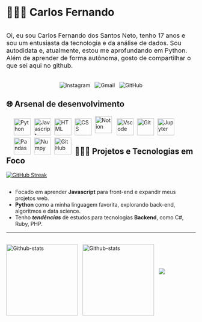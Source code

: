 # 👨🏻‍💻 Carlos Fernando

<div style="display: flex; justify-content: center; align-items: center;">
    <p style="font-size: 16.5px; margin-right: 12px;">
        Oi, eu sou Carlos Fernando dos Santos Neto, tenho 17 anos e sou um entusiasta da tecnologia e da análise de dados. Sou autodidata e, atualmente, estou me aprofundando em Python. Além de aprender de forma autônoma, gosto de compartilhar o que sei aqui no github.
    </p>
</div>
<br>

<div style="text-align: center; text-decoration: none;">
    <a href="https://www.instagram.com/carlosfdsn" style="text-decoration: none; margin: 0 4px;">
        <img src="https://img.shields.io/badge/Instagram-E4405F?style=for-the-badge&logo=instagram&logoColor=white" alt="Instagram">
    </a>
    <a href="mailto:carlosfdsn2008@gmail.com" style="text-decoration: none; margin: 0 4px;">
        <img src="https://img.shields.io/badge/Gmail-D14836?style=for-the-badge&logo=gmail&logoColor=white" alt="Gmail">
    </a>
    <a href="https://github.com/CarlosFCode" style="text-decoration: none; margin: 0 4px;">
        <img src="https://img.shields.io/badge/GitHub-100000?style=for-the-badge&logo=github&logoColor=white" alt="GitHub">
    </a>
</div>

## 🌐 Arsenal de desenvolvimento

<div style="display: inline_block; margin: 20px;">
    <img 
        align="left" 
        alt="Python" 
        title="Python"
        width="45"
        style="padding-right: 6px; padding-top: 6px;"
        src="https://cdn.jsdelivr.net/gh/devicons/devicon@latest/icons/python/python-original.svg" />
    <img 
        align="left" 
        alt="Javascript" 
        title="Javascript" 
        width="45"
        style="padding-right: 6px; padding-top: 6px;"
        src="https://cdn.jsdelivr.net/gh/devicons/devicon@latest/icons/javascript/javascript-original.svg" />
    <img 
        align="left" 
        alt="HTML" 
        title="HTML" 
        width="45"
        style="padding-right: 6px; padding-top: 6px;"
        src="https://cdn.jsdelivr.net/gh/devicons/devicon@latest/icons/html5/html5-original.svg" />
    <img 
        align="left" 
        alt="CSS" 
        title="CSS" 
        width="45"
        style="padding-right: 6px; padding-top: 6px;"
        src="https://cdn.jsdelivr.net/gh/devicons/devicon@latest/icons/css3/css3-original.svg" />
    <img 
        align="left" 
        alt="Notion" 
        title="Notion"
        width="45"
        style="padding-right: 10px;"
        src="https://cdn.jsdelivr.net/gh/devicons/devicon@latest/icons/notion/notion-original.svg" />
    <img 
        align="left" 
        alt="Vscode" 
        title="Vscode" 
        width="45"
        style="padding-right: 6px; padding-top: 6px;"
        src="https://cdn.jsdelivr.net/gh/devicons/devicon@latest/icons/vscode/vscode-original.svg" />
    <img 
        align="left" 
        alt="Git" 
        title="Git" 
        width="45"
        style="padding-right: 6px; padding-top: 6px;"
        src="https://cdn.jsdelivr.net/gh/devicons/devicon@latest/icons/git/git-original.svg" />
    <img 
        align="left" 
        alt="Jupyter" 
        title="Jupyter"
        width="45px" 
        style="padding-right: 6px; padding-top: 6px;"
        src="https://cdn.jsdelivr.net/gh/devicons/devicon@latest/icons/jupyter/jupyter-original.svg" />
    <img 
        align="left" 
        alt="Pandas" 
        title="Pandas"
        width="45px" 
        style="padding-right: 6px; padding-top: 6px;"
        src="https://cdn.jsdelivr.net/gh/devicons/devicon@latest/icons/pandas/pandas-original.svg" />
    <img 
        align="left" 
        alt="Numpy" 
        title="Numpy"
        width="45px" 
        style="padding-right: 6px; padding-top: 6px;"
        src="https://cdn.jsdelivr.net/gh/devicons/devicon@latest/icons/numpy/numpy-original.svg" />
    <img 
        align="left" 
        alt="GitHub" 
        title="GitHub"
        width="45px" 
        style="padding-right: 6px; padding-top: 6px;"
        src="https://cdn.jsdelivr.net/gh/devicons/devicon@latest/icons/github/github-original.svg" />

</div>
<br/>
<br/>
<br/>

## 🧑🏻‍💻 Projetos e Tecnologias em Foco

[![GitHub Streak](https://github-readme-streak-stats-liart-eight.vercel.app?user=CarlosFCode&theme=tokyonight&hide_border=true&locale=pt_BR&date_format=j%20M%5B%20Y%5D)](https://git.io/streak-stats)


<img>

- Focado em aprender **Javascript** para front-end e expandir meus projetos web.
- **Python** como a minha linguagem favorita, explorando back-end, algoritmos e data science.
- Tenho **_tendências_** de estudos para tecnologias **Backend**, como C#, Ruby, PHP.

---

<br/>
<img 
    align="left" 
    alt="Github-stats" 
    height="190" 
    style="padding-right: 10px; " 
    src="https://github-readme-stats.vercel.app/api?username=CarlosFCode&show_icons=true&theme=tokyonight&include_all_commits=true&locale=pt-br" />
<img 
    align="left" 
    alt="Github-stats" 
    height="190" 
    style="padding-right: 10px; " 
    src="https://github-readme-stats.vercel.app/api/top-langs/?username=CarlosFCode&theme=tokyonight&layout=compact" />

<br/>

<br/>

<img style="margin-top: 30px;" src="https://github-readme-activity-graph.vercel.app/graph?username=CarlosFCode&theme=tokyo-night"/>

